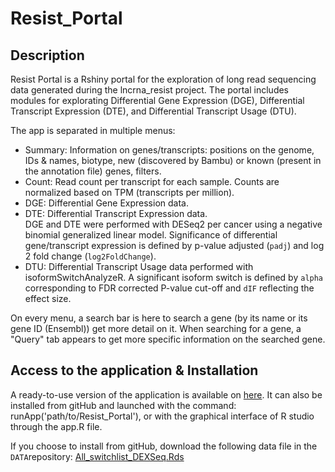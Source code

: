 # Resist_Portal

## Description

Resist Portal is a Rshiny portal for the exploration of long read sequencing data generated during the lncrna_resist project. The portal includes modules for explorating Differential Gene Expression (DGE), Differential Transcript Expression (DTE), and Differential Transcript Usage (DTU).

The app is separated in multiple menus:

- Summary: Information on genes/transcripts: positions on the genome, IDs & names, biotype, new (discovered by Bambu) or known (present in the annotation file) genes, filters.
- Count: Read count per transcript for each sample. Counts are normalized based on TPM (transcripts per million).
- DGE: Differential Gene Expression data.
- DTE: Differential Transcript Expression data.  
DGE and DTE were performed with DESeq2 per cancer using a negative binomial generalized linear model. Significance of differential gene/transcript expression is defined by p-value adjusted (`padj`) and log 2 fold change (`log2FoldChange`).  
- DTU: Differential Transcript Usage data performed with isoformSwitchAnalyzeR. A significant isoform switch is defined by `alpha` corresponding to FDR corrected P-value cut-off and `dIF` reflecting the effect size.

On every menu, a search bar is here to search a gene (by its name or its gene ID (Ensembl)) get more detail on it. When searching for a gene, a "Query" tab appears to get more specific information on the searched gene.


## Access to the application & Installation

A ready-to-use version of the application is available on [here](https://shiny-dog.univ-rennes.fr/Resist_Portal/). It can also be installed from gitHub and launched with the command: runApp('path/to/Resist_Portal'), or with the graphical interface of R studio through the app.R file. 

If you choose to install from gitHub, download the following data file in the `DATA`repository: 
[All_switchlist_DEXSeq.Rds](https://homeandco.genouest.org/api/download/groups/igdrion/lncrna_resist_cgo/secondary/cdna_SQK-DCS109/INPUT_RESIST_PORTAL/DTUall.qs?token=eyJhbGciOiJIUzI1NiIsInR5cCI6IkpXVCJ9.eyJ1c2VyIjp7IlVpZCI6InZsZWJhcnMiLCJQYXNzd29yZCI6IiIsIlVpZE51bWJlciI6NTkyNjUsIkdpZE51bWJlciI6NDAzOTksIkhvbWUiOiIvaG9tZS9nZW5vdWVzdC9jbnJzX3VtcjYyOTAvdmxlYmFycyIsIkdyb3VwcyI6W3siR2lkTnVtYmVyIjo0MDM5OSwiTmFtZSI6ImNucnNfdW1yNjI5MCJ9LHsiR2lkTnVtYmVyIjo0MDk0OSwiTmFtZSI6InByal9pZ2RyaW9uIn1dLCJBZG1pbiI6ZmFsc2UsIlNoYXJlcyI6W3siUGF0aCI6Ii9ncm91cHMiLCJSZWFkV3JpdGUiOnRydWUsIlNoYXJlZEJ5IjpudWxsLCJGb3JiaWRzIjpudWxsfV19LCJuYW1lIjoiIiwiZXhwIjoxNzI5NTM4NDAzLCJpc3MiOiJob21lYW5kY28ifQ.EEBAvG_S1DafVWg6Jdi1xo622Bw7vt9UMsqYn9uA52I) 
